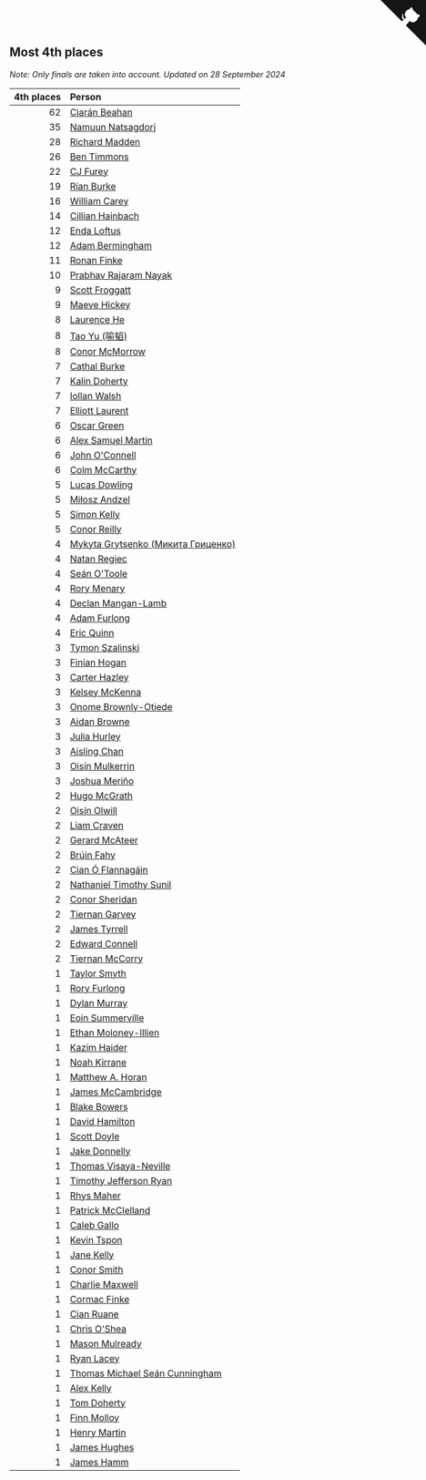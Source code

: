 ## Most 4th places

*Note: Only finals are taken into account.*
*Updated on 28 September 2024*

| 4th places | Person |
| ---: | :--- |
| 62 | [Ciarán Beahan](https://www.worldcubeassociation.org/persons/2012BEAH01) |
| 35 | [Namuun Natsagdorj](https://www.worldcubeassociation.org/persons/2019NATS02) |
| 28 | [Richard Madden](https://www.worldcubeassociation.org/persons/2017MADD04) |
| 26 | [Ben Timmons](https://www.worldcubeassociation.org/persons/2017TIMM01) |
| 22 | [CJ Furey](https://www.worldcubeassociation.org/persons/2022FURE01) |
| 19 | [Rían Burke](https://www.worldcubeassociation.org/persons/2019BURK05) |
| 16 | [William Carey](https://www.worldcubeassociation.org/persons/2019CARE02) |
| 14 | [Cillian Hainbach](https://www.worldcubeassociation.org/persons/2022HAIN04) |
| 12 | [Enda Loftus](https://www.worldcubeassociation.org/persons/2021LOFT01) |
| 12 | [Adam Bermingham](https://www.worldcubeassociation.org/persons/2020BERM02) |
| 11 | [Ronan Finke](https://www.worldcubeassociation.org/persons/2021FINK02) |
| 10 | [Prabhav Rajaram Nayak](https://www.worldcubeassociation.org/persons/2019NAYA01) |
| 9 | [Scott Froggatt](https://www.worldcubeassociation.org/persons/2019FROG01) |
| 9 | [Maeve Hickey](https://www.worldcubeassociation.org/persons/2017HICK06) |
| 8 | [Laurence He](https://www.worldcubeassociation.org/persons/2017HELO01) |
| 8 | [Tao Yu (喻韬)](https://www.worldcubeassociation.org/persons/2012YUTA01) |
| 8 | [Conor McMorrow](https://www.worldcubeassociation.org/persons/2019MCMO01) |
| 7 | [Cathal Burke](https://www.worldcubeassociation.org/persons/2021BURK03) |
| 7 | [Kalin Doherty](https://www.worldcubeassociation.org/persons/2021DOHE02) |
| 7 | [Iollan Walsh](https://www.worldcubeassociation.org/persons/2021WALS03) |
| 7 | [Elliott Laurent](https://www.worldcubeassociation.org/persons/2022LAUR09) |
| 6 | [Oscar Green](https://www.worldcubeassociation.org/persons/2022GREE14) |
| 6 | [Alex Samuel Martin](https://www.worldcubeassociation.org/persons/2023MARA10) |
| 6 | [John O'Connell](https://www.worldcubeassociation.org/persons/2015OCON03) |
| 6 | [Colm McCarthy](https://www.worldcubeassociation.org/persons/2018MCCA02) |
| 5 | [Lucas Dowling](https://www.worldcubeassociation.org/persons/2023DOWL01) |
| 5 | [Miłosz Andzel](https://www.worldcubeassociation.org/persons/2022ANDZ01) |
| 5 | [Simon Kelly](https://www.worldcubeassociation.org/persons/2017KELL08) |
| 5 | [Conor Reilly](https://www.worldcubeassociation.org/persons/2022REIL01) |
| 4 | [Mykyta Grytsenko (Микита Гриценко)](https://www.worldcubeassociation.org/persons/2018GRYT01) |
| 4 | [Natan Regiec](https://www.worldcubeassociation.org/persons/2022REGI03) |
| 4 | [Seán O'Toole](https://www.worldcubeassociation.org/persons/2017OTOO03) |
| 4 | [Rory Menary](https://www.worldcubeassociation.org/persons/2022MENA01) |
| 4 | [Declan Mangan-Lamb](https://www.worldcubeassociation.org/persons/2023MANG02) |
| 4 | [Adam Furlong](https://www.worldcubeassociation.org/persons/2019FURL04) |
| 4 | [Eric Quinn](https://www.worldcubeassociation.org/persons/2019QUIN11) |
| 3 | [Tymon Szalinski](https://www.worldcubeassociation.org/persons/2021SZAL01) |
| 3 | [Finian Hogan](https://www.worldcubeassociation.org/persons/2022HOGA01) |
| 3 | [Carter Hazley](https://www.worldcubeassociation.org/persons/2022HAZL01) |
| 3 | [Kelsey McKenna](https://www.worldcubeassociation.org/persons/2012MCKE01) |
| 3 | [Onome Brownly-Otiede](https://www.worldcubeassociation.org/persons/2023BROW36) |
| 3 | [Aidan Browne](https://www.worldcubeassociation.org/persons/2019BROW10) |
| 3 | [Julia Hurley](https://www.worldcubeassociation.org/persons/2022HURL02) |
| 3 | [Aisling Chan](https://www.worldcubeassociation.org/persons/2014CHAN05) |
| 3 | [Oisín Mulkerrin](https://www.worldcubeassociation.org/persons/2023MULK01) |
| 3 | [Joshua Meriño](https://www.worldcubeassociation.org/persons/2014MERI01) |
| 2 | [Hugo McGrath](https://www.worldcubeassociation.org/persons/2022MCGR02) |
| 2 | [Oisín Olwill](https://www.worldcubeassociation.org/persons/2023OLWI01) |
| 2 | [Liam Craven](https://www.worldcubeassociation.org/persons/2017CRAV01) |
| 2 | [Gerard McAteer](https://www.worldcubeassociation.org/persons/2016MCAT01) |
| 2 | [Brúin Fahy](https://www.worldcubeassociation.org/persons/2022FAHY01) |
| 2 | [Cian Ó Flannagáin](https://www.worldcubeassociation.org/persons/2021OFLA01) |
| 2 | [Nathaniel Timothy Sunil](https://www.worldcubeassociation.org/persons/2022SUNI01) |
| 2 | [Conor Sheridan](https://www.worldcubeassociation.org/persons/2012SHER01) |
| 2 | [Tiernan Garvey](https://www.worldcubeassociation.org/persons/2022GARV01) |
| 2 | [James Tyrrell](https://www.worldcubeassociation.org/persons/2019TYRR01) |
| 2 | [Edward Connell](https://www.worldcubeassociation.org/persons/2018CONN04) |
| 2 | [Tiernan McCorry](https://www.worldcubeassociation.org/persons/2022MCCO09) |
| 1 | [Taylor Smyth](https://www.worldcubeassociation.org/persons/2019SMYT02) |
| 1 | [Rory Furlong](https://www.worldcubeassociation.org/persons/2022FURL01) |
| 1 | [Dylan Murray](https://www.worldcubeassociation.org/persons/2021MURR02) |
| 1 | [Eoin Summerville](https://www.worldcubeassociation.org/persons/2016SUMM02) |
| 1 | [Ethan Moloney-Illien](https://www.worldcubeassociation.org/persons/2019MOLO02) |
| 1 | [Kazim Haider](https://www.worldcubeassociation.org/persons/2019HAID03) |
| 1 | [Noah Kirrane](https://www.worldcubeassociation.org/persons/2022KIRR02) |
| 1 | [Matthew A. Horan](https://www.worldcubeassociation.org/persons/2017HORA02) |
| 1 | [James McCambridge](https://www.worldcubeassociation.org/persons/2019MCCA09) |
| 1 | [Blake Bowers](https://www.worldcubeassociation.org/persons/2010BOWE01) |
| 1 | [David Hamilton](https://www.worldcubeassociation.org/persons/2011HAMI02) |
| 1 | [Scott Doyle](https://www.worldcubeassociation.org/persons/2015DOYL04) |
| 1 | [Jake Donnelly](https://www.worldcubeassociation.org/persons/2015DONN01) |
| 1 | [Thomas Visaya-Neville](https://www.worldcubeassociation.org/persons/2014VISA01) |
| 1 | [Timothy Jefferson Ryan](https://www.worldcubeassociation.org/persons/2018RYAN04) |
| 1 | [Rhys Maher](https://www.worldcubeassociation.org/persons/2022MAHE05) |
| 1 | [Patrick McClelland](https://www.worldcubeassociation.org/persons/2022MCCL01) |
| 1 | [Caleb Gallo](https://www.worldcubeassociation.org/persons/2023GALL25) |
| 1 | [Kevin Tspon](https://www.worldcubeassociation.org/persons/2021TSPO01) |
| 1 | [Jane Kelly](https://www.worldcubeassociation.org/persons/2023KELL23) |
| 1 | [Conor Smith](https://www.worldcubeassociation.org/persons/2018SMIT37) |
| 1 | [Charlie Maxwell](https://www.worldcubeassociation.org/persons/2022MAXW02) |
| 1 | [Cormac Finke](https://www.worldcubeassociation.org/persons/2021FINK01) |
| 1 | [Cian Ruane](https://www.worldcubeassociation.org/persons/2013RUAN01) |
| 1 | [Chris O'Shea](https://www.worldcubeassociation.org/persons/2022OSHE02) |
| 1 | [Mason Mulready](https://www.worldcubeassociation.org/persons/2021MULR01) |
| 1 | [Ryan Lacey](https://www.worldcubeassociation.org/persons/2013LACE02) |
| 1 | [Thomas Michael Seán Cunningham](https://www.worldcubeassociation.org/persons/2022CUNN04) |
| 1 | [Alex Kelly](https://www.worldcubeassociation.org/persons/2022KELL03) |
| 1 | [Tom Doherty](https://www.worldcubeassociation.org/persons/2017DOHE01) |
| 1 | [Finn Molloy](https://www.worldcubeassociation.org/persons/2022MOLL03) |
| 1 | [Henry Martin](https://www.worldcubeassociation.org/persons/2024MART15) |
| 1 | [James Hughes](https://www.worldcubeassociation.org/persons/2022HUGH08) |
| 1 | [James Hamm](https://www.worldcubeassociation.org/persons/2012HAMM01) |


<a href="https://github.com/simonkellly/wca_statistics_ireland" class="github-corner" aria-label="View source on Github"><svg width="80" height="80" viewBox="0 0 250 250" style="fill:#151513; color:#fff; position: absolute; top: 0; border: 0; right: 0;" aria-hidden="true"><path d="M0,0 L115,115 L130,115 L142,142 L250,250 L250,0 Z"></path><path d="M128.3,109.0 C113.8,99.7 119.0,89.6 119.0,89.6 C122.0,82.7 120.5,78.6 120.5,78.6 C119.2,72.0 123.4,76.3 123.4,76.3 C127.3,80.9 125.5,87.3 125.5,87.3 C122.9,97.6 130.6,101.9 134.4,103.2" fill="currentColor" style="transform-origin: 130px 106px;" class="octo-arm"></path><path d="M115.0,115.0 C114.9,115.1 118.7,116.5 119.8,115.4 L133.7,101.6 C136.9,99.2 139.9,98.4 142.2,98.6 C133.8,88.0 127.5,74.4 143.8,58.0 C148.5,53.4 154.0,51.2 159.7,51.0 C160.3,49.4 163.2,43.6 171.4,40.1 C171.4,40.1 176.1,42.5 178.8,56.2 C183.1,58.6 187.2,61.8 190.9,65.4 C194.5,69.0 197.7,73.2 200.1,77.6 C213.8,80.2 216.3,84.9 216.3,84.9 C212.7,93.1 206.9,96.0 205.4,96.6 C205.1,102.4 203.0,107.8 198.3,112.5 C181.9,128.9 168.3,122.5 157.7,114.1 C157.9,116.9 156.7,120.9 152.7,124.9 L141.0,136.5 C139.8,137.7 141.6,141.9 141.8,141.8 Z" fill="currentColor" class="octo-body"></path></svg></a><style>.github-corner:hover .octo-arm{animation:octocat-wave 560ms ease-in-out}@keyframes octocat-wave{0%,100%{transform:rotate(0)}20%,60%{transform:rotate(-25deg)}40%,80%{transform:rotate(10deg)}}@media (max-width:500px){.github-corner:hover .octo-arm{animation:none}.github-corner .octo-arm{animation:octocat-wave 560ms ease-in-out}}</style>

